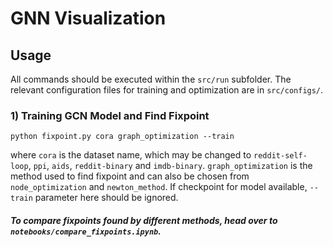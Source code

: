 # GNN Visualization
## Usage
All commands should be executed within the `src/run` subfolder. The relevant configuration files for training and optimization are in `src/configs/`. 
### 1) Training GCN Model and Find Fixpoint
```
python fixpoint.py cora graph_optimization --train
```
where `cora` is the dataset name, which may be changed to `reddit-self-loop`, `ppi`, `aids`, `reddit-binary` and `imdb-binary`. `graph_optimization` is the method used to find fixpoint and can also be chosen from `node_optimization` and `newton_method`. If checkpoint for model available, `--train` parameter here should be ignored.
##### To compare fixpoints found by different methods, head over to `notebooks/compare_fixpoints.ipynb`.
